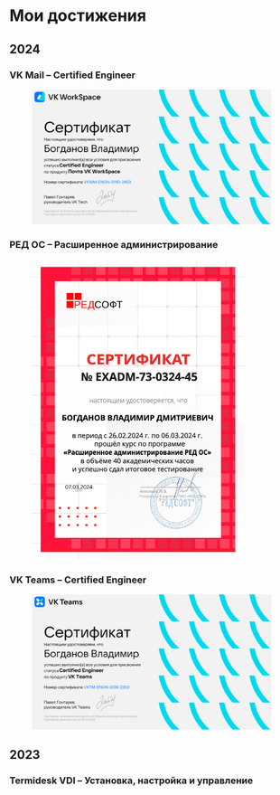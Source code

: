 # Мои достижения

## 2024

### VK Mail – Certified Engineer

<figure><img src=".gitbook/assets/vkmail-cert.png" alt="" width="563"><figcaption></figcaption></figure>

### РЕД ОС – Расширенное администрирование

<figure><img src=".gitbook/assets/redos-cert.png" alt="" width="375"><figcaption></figcaption></figure>

### VK Teams – Certified Engineer

<figure><img src=".gitbook/assets/vkteams-cert.png" alt="" width="563"><figcaption></figcaption></figure>

## 2023

### Termidesk VDI – Установка, настройка и управление

<figure><img src=".gitbook/assets/termidesk-cert.png" alt="" width="375"><figcaption></figcaption></figure>
